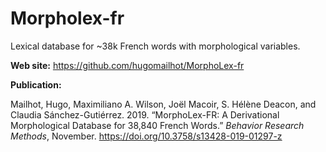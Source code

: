 # Morpholex-fr

Lexical database for ~38k French words with morphological variables.

**Web site:** <https://github.com/hugomailhot/MorphoLex-fr>

**Publication:**

Mailhot, Hugo, Maximiliano A. Wilson, Joël Macoir, S. Hélène Deacon, and Claudia Sánchez-Gutiérrez. 2019. “MorphoLex-FR: A Derivational Morphological Database for 38,840 French Words.” _Behavior Research Methods_, November. <https://doi.org/10.3758/s13428-019-01297-z>



